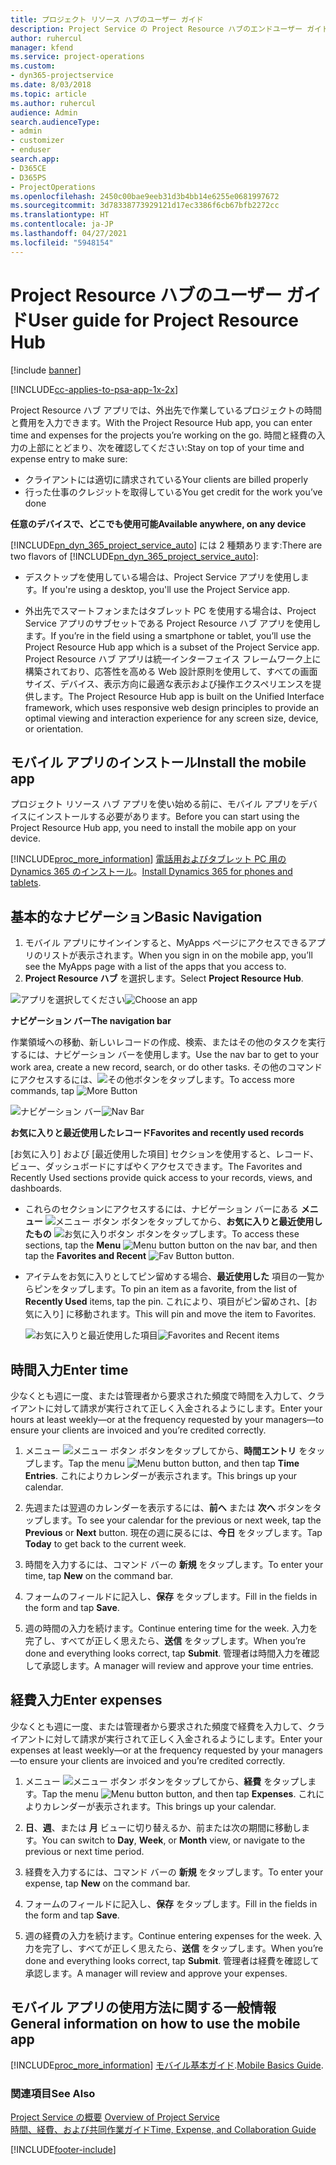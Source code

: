 ```yaml
---
title: プロジェクト リソース ハブのユーザー ガイド
description: Project Service の Project Resource ハブのエンドユーザー ガイド
author: ruhercul
manager: kfend
ms.service: project-operations
ms.custom:
- dyn365-projectservice
ms.date: 8/03/2018
ms.topic: article
ms.author: ruhercul
audience: Admin
search.audienceType:
- admin
- customizer
- enduser
search.app:
- D365CE
- D365PS
- ProjectOperations
ms.openlocfilehash: 2450c00bae9eeb31d3b4bb14e6255e0681997672
ms.sourcegitcommit: 3d78338773929121d17ec3386f6cb67bfb2272cc
ms.translationtype: HT
ms.contentlocale: ja-JP
ms.lasthandoff: 04/27/2021
ms.locfileid: "5948154"
---
```

# <a name="user-guide-for-project-resource-hub"></a><span data-ttu-id="0611d-103">Project Resource ハブのユーザー ガイド</span><span class="sxs-lookup"><span data-stu-id="0611d-103">User guide for Project Resource Hub</span></span>

[!include [banner](../includes/psa-now-project-operations.md)]

[!INCLUDE[cc-applies-to-psa-app-1x-2x](../includes/cc-applies-to-psa-app-1x-2x.md)]

<span data-ttu-id="0611d-104">Project Resource ハブ アプリでは、外出先で作業しているプロジェクトの時間と費用を入力できます。</span><span class="sxs-lookup"><span data-stu-id="0611d-104">With the Project Resource Hub app, you can enter time and expenses for the projects you’re working on the go.</span></span> <span data-ttu-id="0611d-105">時間と経費の入力の上部にとどまり、次を確認してください:</span><span class="sxs-lookup"><span data-stu-id="0611d-105">Stay on top of your time and expense entry to make sure:</span></span>

- <span data-ttu-id="0611d-106">クライアントには適切に請求されている</span><span class="sxs-lookup"><span data-stu-id="0611d-106">Your clients are billed properly</span></span>
- <span data-ttu-id="0611d-107">行った仕事のクレジットを取得している</span><span class="sxs-lookup"><span data-stu-id="0611d-107">You get credit for the work you’ve done</span></span>

<span data-ttu-id="0611d-108">**任意のデバイスで、どこでも使用可能**</span><span class="sxs-lookup"><span data-stu-id="0611d-108">**Available anywhere, on any device**</span></span>

<span data-ttu-id="0611d-109">[!INCLUDE[pn_dyn_365_project_service_auto](../includes/pn-dyn-365-project-service-auto.md)] には 2 種類あります:</span><span class="sxs-lookup"><span data-stu-id="0611d-109">There are two flavors of [!INCLUDE[pn_dyn_365_project_service_auto](../includes/pn-dyn-365-project-service-auto.md)]:</span></span> 

- <span data-ttu-id="0611d-110">デスクトップを使用している場合は、Project Service アプリを使用します。</span><span class="sxs-lookup"><span data-stu-id="0611d-110">If you're using a desktop, you'll use the Project Service app.</span></span> 

- <span data-ttu-id="0611d-111">外出先でスマートフォンまたはタブレット PC を使用する場合は、Project Service アプリのサブセットである Project Resource ハブ アプリを使用します。</span><span class="sxs-lookup"><span data-stu-id="0611d-111">If you’re in the field using a smartphone or tablet, you’ll use the Project Resource Hub app which is a subset of the Project Service  app.</span></span> <span data-ttu-id="0611d-112">Project Resource ハブ アプリは統一インターフェイス フレームワーク上に構築されており、応答性を高める Web 設計原則を使用して、すべての画面サイズ、デバイス、表示方向に最適な表示および操作エクスペリエンスを提供します。</span><span class="sxs-lookup"><span data-stu-id="0611d-112">The Project Resource Hub app is built on the Unified Interface framework, which uses responsive web design principles to provide an optimal viewing and interaction experience for any screen size, device, or orientation.</span></span> 


## <a name="install-the-mobile-app"></a><span data-ttu-id="0611d-113">モバイル アプリのインストール</span><span class="sxs-lookup"><span data-stu-id="0611d-113">Install the mobile app</span></span>
<span data-ttu-id="0611d-114">プロジェクト リソース ハブ アプリを使い始める前に、モバイル アプリをデバイスにインストールする必要があります。</span><span class="sxs-lookup"><span data-stu-id="0611d-114">Before you can start using the Project Resource Hub app, you need to install the mobile app on your device.</span></span> 

[!INCLUDE[proc_more_information](../includes/proc-more-information.md)] <span data-ttu-id="0611d-115">[電話用およびタブレット PC 用の Dynamics 365 のインストール](/dynamics365/mobile-app/install-dynamics-365-for-phones-and-tablets)。</span><span class="sxs-lookup"><span data-stu-id="0611d-115">[Install Dynamics 365 for phones and tablets](/dynamics365/mobile-app/install-dynamics-365-for-phones-and-tablets).</span></span>

## <a name="basic-navigation"></a><span data-ttu-id="0611d-116">基本的なナビゲーション</span><span class="sxs-lookup"><span data-stu-id="0611d-116">Basic Navigation</span></span>
1.  <span data-ttu-id="0611d-117">モバイル アプリにサインインすると、MyApps ページにアクセスできるアプリのリストが表示されます。</span><span class="sxs-lookup"><span data-stu-id="0611d-117">When you sign in on the mobile app, you’ll see the MyApps page with a list of the apps that you access to.</span></span> 
2.  <span data-ttu-id="0611d-118">**Project Resource ハブ** を選択します。</span><span class="sxs-lookup"><span data-stu-id="0611d-118">Select **Project Resource Hub**.</span></span>

<span data-ttu-id="0611d-119">![アプリを選択してください](media/chooseApp_1.png "アプリを選択してください")</span><span class="sxs-lookup"><span data-stu-id="0611d-119">![Choose an app](media/chooseApp_1.png "Choose an app")</span></span>

<span data-ttu-id="0611d-120">**ナビゲーション バー**</span><span class="sxs-lookup"><span data-stu-id="0611d-120">**The navigation bar**</span></span>

<span data-ttu-id="0611d-121">作業領域への移動、新しいレコードの作成、検索、またはその他のタスクを実行するには、ナビゲーション バーを使用します。</span><span class="sxs-lookup"><span data-stu-id="0611d-121">Use the nav bar to get to your work area, create a new record, search, or do other tasks.</span></span> <span data-ttu-id="0611d-122">その他のコマンドにアクセスするには、![その他](media/MoreButton.png "さらに表示 - ボタン")ボタンをタップします。</span><span class="sxs-lookup"><span data-stu-id="0611d-122">To access more commands, tap ![More Button](media/MoreButton.png "More Button")</span></span>

<span data-ttu-id="0611d-123">![ナビゲーション バー](media/NavBar_2.png "ナビゲーション バー")</span><span class="sxs-lookup"><span data-stu-id="0611d-123">![Nav Bar](media/NavBar_2.png "Nav Bar")</span></span>

<span data-ttu-id="0611d-124">**お気に入りと最近使用したレコード**</span><span class="sxs-lookup"><span data-stu-id="0611d-124">**Favorites and recently used records**</span></span>

<span data-ttu-id="0611d-125">[お気に入り] および [最近使用した項目] セクションを使用すると、レコード、ビュー、ダッシュボードにすばやくアクセスできます。</span><span class="sxs-lookup"><span data-stu-id="0611d-125">The Favorites and Recently Used sections provide quick access to your records, views, and dashboards.</span></span> 

- <span data-ttu-id="0611d-126">これらのセクションにアクセスするには、ナビゲーション バーにある **メニュー** ![メニュー ボタン](media/MenuButton.png "メニュー ボタン") ボタンをタップしてから、**お気に入りと最近使用したもの** ![お気に入りボタン](media/FavButton.png "お気に入り ボタン") ボタンをタップします。</span><span class="sxs-lookup"><span data-stu-id="0611d-126">To access these sections, tap the **Menu** ![Menu button](media/MenuButton.png "Menu button") button on the nav bar, and then tap the **Favorites and Recent** ![Fav Button](media/FavButton.png "Fav Button") button.</span></span>

- <span data-ttu-id="0611d-127">アイテムをお気に入りとしてピン留めする場合、**最近使用した** 項目の一覧からピンをタップします。</span><span class="sxs-lookup"><span data-stu-id="0611d-127">To pin an item as a favorite, from the list of **Recently Used** items, tap the pin.</span></span> <span data-ttu-id="0611d-128">これにより、項目がピン留めされ、[お気に入り] に移動されます。</span><span class="sxs-lookup"><span data-stu-id="0611d-128">This will pin and move the item to Favorites.</span></span>

  <span data-ttu-id="0611d-129">![お気に入りと最近使用した項目](media/Favs_3.png "お気に入りと最近使用した項目")</span><span class="sxs-lookup"><span data-stu-id="0611d-129">![Favorites and Recent items](media/Favs_3.png "Favorites and Recent items")</span></span>
 
## <a name="enter-time"></a><span data-ttu-id="0611d-130">時間入力</span><span class="sxs-lookup"><span data-stu-id="0611d-130">Enter time</span></span>
<span data-ttu-id="0611d-131">少なくとも週に一度、または管理者から要求された頻度で時間を入力して、クライアントに対して請求が実行されて正しく入金されるようにします。</span><span class="sxs-lookup"><span data-stu-id="0611d-131">Enter your hours at least weekly—or at the frequency requested by your managers—to ensure your clients are invoiced and you’re credited correctly.</span></span>

1. <span data-ttu-id="0611d-132">メニュー ![メニュー ボタン](media/MenuButton.png "メニュー ボタン") ボタンをタップしてから、**時間エントリ** をタップします。</span><span class="sxs-lookup"><span data-stu-id="0611d-132">Tap the menu ![Menu button](media/MenuButton.png "Menu button") button, and then tap **Time Entries**.</span></span> <span data-ttu-id="0611d-133">これによりカレンダーが表示されます。</span><span class="sxs-lookup"><span data-stu-id="0611d-133">This brings up your calendar.</span></span>

2. <span data-ttu-id="0611d-134">先週または翌週のカレンダーを表示するには、**前へ** または **次へ** ボタンをタップします。</span><span class="sxs-lookup"><span data-stu-id="0611d-134">To see your calendar for the previous or next week, tap the **Previous** or **Next** button.</span></span> <span data-ttu-id="0611d-135">現在の週に戻るには、**今日** をタップします。</span><span class="sxs-lookup"><span data-stu-id="0611d-135">Tap **Today** to get back to the current week.</span></span>

3. <span data-ttu-id="0611d-136">時間を入力するには、コマンド バーの **新規** をタップします。</span><span class="sxs-lookup"><span data-stu-id="0611d-136">To enter your time, tap **New** on the command bar.</span></span> 

4. <span data-ttu-id="0611d-137">フォームのフィールドに記入し、**保存** をタップします。</span><span class="sxs-lookup"><span data-stu-id="0611d-137">Fill in the fields in the form and tap **Save**.</span></span>

5. <span data-ttu-id="0611d-138">週の時間の入力を続けます。</span><span class="sxs-lookup"><span data-stu-id="0611d-138">Continue entering time for the week.</span></span> <span data-ttu-id="0611d-139">入力を完了し、すべてが正しく思えたら、**送信** をタップします。</span><span class="sxs-lookup"><span data-stu-id="0611d-139">When you’re done and everything looks correct, tap **Submit**.</span></span> <span data-ttu-id="0611d-140">管理者は時間入力を確認して承認します。</span><span class="sxs-lookup"><span data-stu-id="0611d-140">A manager will review and approve your time entries.</span></span>

## <a name="enter-expenses"></a><span data-ttu-id="0611d-141">経費入力</span><span class="sxs-lookup"><span data-stu-id="0611d-141">Enter expenses</span></span> 
<span data-ttu-id="0611d-142">少なくとも週に一度、または管理者から要求された頻度で経費を入力して、クライアントに対して請求が実行されて正しく入金されるようにします。</span><span class="sxs-lookup"><span data-stu-id="0611d-142">Enter your expenses at least weekly—or at the frequency requested by your managers—to ensure your clients are invoiced and you’re credited correctly.</span></span>

1. <span data-ttu-id="0611d-143">メニュー ![メニュー ボタン](media/MenuButton.png "メニュー ボタン") ボタンをタップしてから、**経費** をタップします。</span><span class="sxs-lookup"><span data-stu-id="0611d-143">Tap the menu ![Menu button](media/MenuButton.png "Menu button") button, and then tap **Expenses**.</span></span> <span data-ttu-id="0611d-144">これによりカレンダーが表示されます。</span><span class="sxs-lookup"><span data-stu-id="0611d-144">This brings up your calendar.</span></span>

2. <span data-ttu-id="0611d-145">**日**、**週**、または **月** ビューに切り替えるか、前または次の期間に移動します。</span><span class="sxs-lookup"><span data-stu-id="0611d-145">You can switch to **Day**, **Week**, or **Month** view, or navigate to the previous or next time period.</span></span> 

3. <span data-ttu-id="0611d-146">経費を入力するには、コマンド バーの **新規** をタップします。</span><span class="sxs-lookup"><span data-stu-id="0611d-146">To enter your expense, tap **New** on the command bar.</span></span> 

4. <span data-ttu-id="0611d-147">フォームのフィールドに記入し、**保存** をタップします。</span><span class="sxs-lookup"><span data-stu-id="0611d-147">Fill in the fields in the form and tap **Save**.</span></span>

5. <span data-ttu-id="0611d-148">週の経費の入力を続けます。</span><span class="sxs-lookup"><span data-stu-id="0611d-148">Continue entering expenses for the week.</span></span> <span data-ttu-id="0611d-149">入力を完了し、すべてが正しく思えたら、**送信** をタップします。</span><span class="sxs-lookup"><span data-stu-id="0611d-149">When you’re done and everything looks correct, tap **Submit**.</span></span> <span data-ttu-id="0611d-150">管理者は経費を確認して承認します。</span><span class="sxs-lookup"><span data-stu-id="0611d-150">A manager will review and approve your expenses.</span></span>

## <a name="general-information-on-how-to-use-the-mobile-app"></a><span data-ttu-id="0611d-151">モバイル アプリの使用方法に関する一般情報</span><span class="sxs-lookup"><span data-stu-id="0611d-151">General information on how to use the mobile app</span></span> 
[!INCLUDE[proc_more_information](../includes/proc-more-information.md)] <span data-ttu-id="0611d-152">[モバイル基本ガイド](/dynamics365/mobile-app/dynamics-365-phones-tablets-users-guide).</span><span class="sxs-lookup"><span data-stu-id="0611d-152">[Mobile Basics Guide](/dynamics365/mobile-app/dynamics-365-phones-tablets-users-guide).</span></span>

### <a name="see-also"></a><span data-ttu-id="0611d-153">関連項目</span><span class="sxs-lookup"><span data-stu-id="0611d-153">See Also</span></span>  
 <span data-ttu-id="0611d-154">[Project Service の概要](../psa/overview.md) </span><span class="sxs-lookup"><span data-stu-id="0611d-154">[Overview of Project Service](../psa/overview.md) </span></span>  
 [<span data-ttu-id="0611d-155">時間、経費、および共同作業ガイド</span><span class="sxs-lookup"><span data-stu-id="0611d-155">Time, Expense, and Collaboration Guide</span></span>](../psa/time-expense-collaboration-guide.md)   
 


[!INCLUDE[footer-include](../includes/footer-banner.md)]